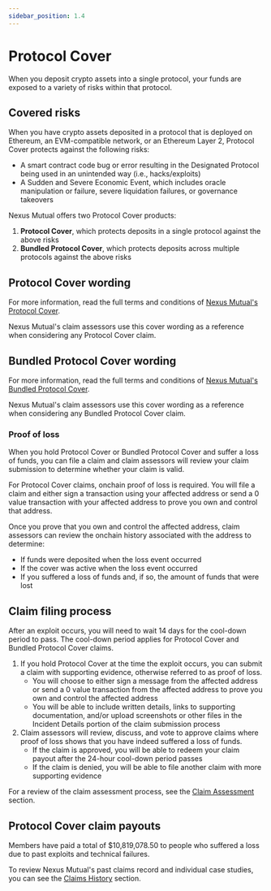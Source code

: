 ```yaml
---
sidebar_position: 1.4
---
```


# Protocol Cover

When you deposit crypto assets into a single protocol, your funds are exposed to a variety of risks within that protocol.

## Covered risks

When you have crypto assets deposited in a protocol that is deployed on Ethereum, an EVM-compatible network, or an Ethereum Layer 2, Protocol Cover protects against the following risks:
* A smart contract code bug or error resulting in the Designated Protocol being used in an unintended way (i.e., hacks/exploits)
* A Sudden and Severe Economic Event, which includes oracle manipulation or failure, severe liquidation failures, or governance takeovers

Nexus Mutual offers two Protocol Cover products:
1. **Protocol Cover**, which protects deposits in a single protocol against the above risks
2. **Bundled Protocol Cover**, which protects deposits across multiple protocols against the above risks

## Protocol Cover wording

For more information, read the full terms and conditions of [Nexus Mutual's Protocol Cover](https://api.nexusmutual.io/ipfs/QmdunFJm4A5CUW1ynM7bevsGt6UzQfw6K4ysKqvsqpjWCQ).

Nexus Mutual's claim assessors use this cover wording as a reference when considering any Protocol Cover claim.

## Bundled Protocol Cover wording

For more information, read the full terms and conditions of [Nexus Mutual's Bundled Protocol Cover](https://api.nexusmutual.io/ipfs/QmWV9woyKJirjHd73MhibV59qmqzp1w1gqfMfZBQhneSL8).

Nexus Mutual's claim assessors use this cover wording as a reference when considering any Bundled Protocol Cover claim.

### Proof of loss

When you hold Protocol Cover or Bundled Protocol Cover and suffer a loss of funds, you can file a claim and claim assessors will review your claim submission to determine whether your claim is valid.

For Protocol Cover claims, onchain proof of loss is required. You will file a claim and either sign a transaction using your affected address or send a 0 value transaction with your affected address to prove you own and control that address.

Once you prove that you own and control the affected address, claim assessors can review the onchain history associated with the address to determine:
* If funds were deposited when the loss event occurred
* If the cover was active when the loss event occurred
* If you suffered a loss of funds and, if so, the amount of funds that were lost

## Claim filing process

After an exploit occurs, you will need to wait 14 days for the cool-down period to pass. The cool-down period applies for Protocol Cover and Bundled Protocol Cover claims.
1. If you hold Protocol Cover at the time the exploit occurs, you can submit a claim with supporting evidence, otherwise referred to as proof of loss.
    * You will choose to either sign a message from the affected address or send a 0 value transaction from the affected address to prove you own and control the affected address
    * You will be able to include written details, links to supporting documentation, and/or upload screenshots or other files in the Incident Details portion of the claim submission process
2. Claim assessors will review, discuss, and vote to approve claims where proof of loss shows that you have indeed suffered a loss of funds.
    * If the claim is approved, you will be able to redeem your claim payout after the 24-hour cool-down period passes
    * If the claim is denied, you will be able to file another claim with more supporting evidence

For a review of the claim assessment process, see the [Claim Assessment](/protocol/claims-assessment) section.

## Protocol Cover claim payouts

Members have paid a total of $10,819,078.50 to people who suffered a loss due to past exploits and technical failures.

To review Nexus Mutual's past claims record and individual case studies, you can see the [Claims History](/overview/claims-history/) section.
